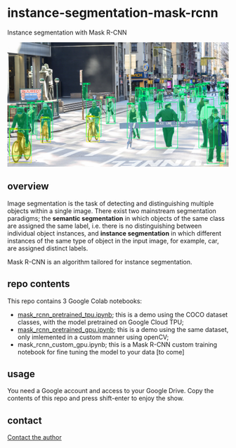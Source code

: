 # instance-segmentation-mask-rcnn

Instance segmentation with Mask R-CNN

<img src="images/result.png" width="600"/>


## overview

Image segmentation is the task of detecting and distinguishing multiple objects within a single image. There exist two mainstream segmentation paradigms; the **semantic segmentation** in which objects of the same class are assigned the same label, i.e. there is no distinguishing between individual object instances, and **instance segmentation** in which different instances of the same type of object in the input image, for example, car, are assigned distinct labels.

Mask R-CNN is an algorithm tailored for instance segmentation.

## repo contents

This repo contains 3 Google Colab notebooks:

- [mask_rcnn_pretrained_tpu.ipynb](https://raw.githubusercontent.com/georgiosouzounis/instance-segmentation-mask-rcnn/main/mask-rcnn-pretrained-tpu.ipynb); this is a demo using the COCO dataset classes, with the model pretrained on Google Cloud TPU;
- [mask_rcnn_pretrained_gpu.ipynb](https://raw.githubusercontent.com/georgiosouzounis/instance-segmentation-mask-rcnn/main/mask_rcnn_pretrained_gpu.ipynb); this is a demo using the same dataset, only imlemented in a custom manner using openCV;
- mask_rcnn_custom_gpu.ipynb; this is a Mask R-CNN custom training notebook for fine tuning the model to your data [to come]

## usage

You need a Google account and access to your Google Drive. Copy the contents of this repo and press shift-enter to enjoy the show.


## contact

[Contact the author](mailto:georgios.ouzounis@gmail.com)
